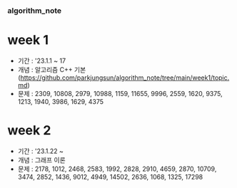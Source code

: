 ### algorithm_note
# week 1
  - 기간 : '23.1.1 ~ 17
  - 개념 : 알고리즘 C++ 기본(https://github.com/parkjungsun/algorithm_note/tree/main/week1/topic.md)
  - 문제 : 2309, 10808, 2979, 10988, 1159, 11655, 9996, 2559, 1620, 9375, 1213, 1940, 3986, 1629, 4375

# week 2
  - 기간 : '23.1.22 ~
  - 개념 : 그래프 이론
  - 문제 : 2178, 1012, 2468, 2583, 1992, 2828, 2910, 4659, 2870, 10709, 3474, 2852, 1436, 9012, 4949, 14502, 2636, 1068, 1325, 17298

